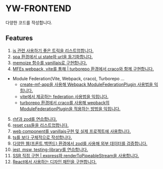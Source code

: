 # YW-FRONTEND

다양한 코드를 작성합니다.

## Features

1. [js 관련 사용하기 좋은 트릭을 리스트업합니다.](./advancedTricks/README.md)<br>
2. [spa 환경에서 ui state와 url을 동기화합니다.](./managing-ui-state-through-url/README.md)<br>
3. [memoize 함수를 vanillajs로 구현합니다.](./memoizeWithCache/README.md)<br>
4. [MFEs webpack, vite를 통해 | turborepo 환경에서 craco와 함께 구현합니다. ](./microFrontend/README.md)

- Module Federation(Vite, Webpack, craco), Turborepo ...
  - [create-mf-app을 사용해 Webpack ModuleFederationPlugin 사용법을 익힙니다.](/microFrontend/simpleMicroFE/README.md)
  - [vite에서 제공하는 federation 사용법을 익힙니다.](/microFrontend/MicroFE-with-vite-and-webpack/README.md)
  - [turborepo 환경에서 craco를 사용해 wepback의 ModuleFederationPlugin을 적용하는 방법을 익힙니다.](/microFrontend/monorepo/README.md)

5. [rhf과 zod를 연습합니다.](./react-hook-form-with-zod/README.md)<br>
6. [reset css들을 리스트업합니다.](./reset-css/README.md)<br>
7. [web component를 vanillajs구현 및 실제 프로젝트에 사용합니다.](./webComponents/README.md)<br>
8. [ts를 보다 구체적으로 작성합니다.](./writingTypesMoreSpecifically/README.md)<br>
9. [다양한 웹(프론트,백엔드) 환경에서 zod를 사용해 외부 데이터를 검증합니다.](./zod-with-nextjs/README.md)<br>
10. [jest, msw, testing-library를 연습합니다.](/testing-with-react/README.md)<br>
11. [SSR 직접 구현 | express와 renderToPipeableStream을 사용합니다.](/implementSSR/README.md)<br>
12. [React에서 사용하는 디자인 패턴을 구현합니다.](/designPatternsInReact/design-patterns-in-react/README.md)

